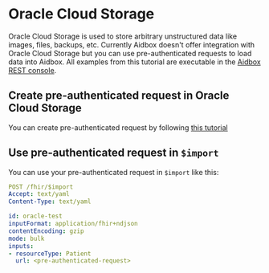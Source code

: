 # Oracle Cloud Storage

Oracle Cloud Storage is used to store arbitrary unstructured data like images, files, backups, etc. Currently Aidbox doesn't offer integration with Oracle Cloud Storage but you can use pre-authenticated requests to load data into Aidbox. All examples from this tutorial are executable in the [Aidbox REST console](broken-reference).

## Create pre-authenticated request in Oracle Cloud Storage

You can create pre-authenticated request by following [this tutorial](https://docs.oracle.com/en-us/iaas/Content/Object/Tasks/usingpreauthenticatedrequests.htm)

## Use pre-authenticated request in `$import`

You can use your pre-authenticated request in `$import` like this:

```yaml
POST /fhir/$import
Accept: text/yaml
Content-Type: text/yaml

id: oracle-test
inputFormat: application/fhir+ndjson
contentEncoding: gzip
mode: bulk
inputs:
- resourceType: Patient
  url: <pre-authenticated-request>
```
